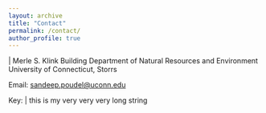 ```yaml
---
layout: archive
title: "Contact"
permalink: /contact/
author_profile: true
---
```


|
  Merle S. Klink Building
  Department of Natural Resources and Environment
  University of Connecticut, Storrs
  
Email: sandeep.poudel@uconn.edu

Key: |
  this is my very very very 
  long string